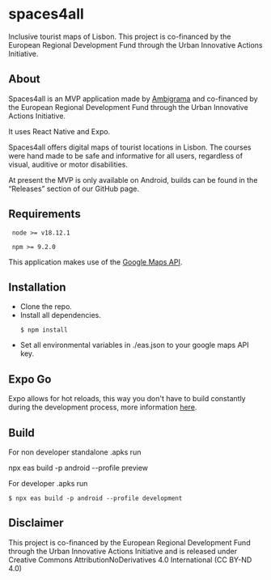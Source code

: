 # spaces4all
Inclusive tourist maps of Lisbon. This project is co-financed by the European Regional Development Fund through the Urban Innovative Actions Initiative.
## About

Spaces4all is an MVP application made by [Ambigrama](http://www.ambigrama.pt) and co-financed by the European Regional Development Fund through the Urban Innovative Actions Initiative.  

It uses React Native and Expo.

Spaces4all offers digital maps of tourist locations in Lisbon. The courses were hand made to be safe and informative for all users, regardless of visual, auditive or motor disabilities. 

At present the MVP is only available on Android, builds can be found in the “Releases” section of our GitHub page.

  

## Requirements

  

````console
 node >= v18.12.1
 ````
````console
 npm >= 9.2.0
 ````


  

This application makes use of the [Google Maps API](https://developers.google.com/maps).

  

## Installation  

- Clone the repo.
- Install all dependencies.
	````console
	$ npm install
	 ````
- Set all environmental variables in ./eas.json to your google maps API key.

## Expo Go  

Expo allows for hot reloads, this way you don't have to build constantly during the development process, more information [here](http://docs.expo.dev).  
  

## Build

  

For non developer standalone .apks run

npx eas build -p android --profile preview

  

For developer .apks run

````console
$ npx eas build -p android --profile development
````

## Disclaimer 
This project is co-financed by the European Regional Development Fund through the Urban Innovative Actions Initiative and is released under Creative Commons AttributionNoDerivatives 4.0 International (CC BY-ND 4.0)
